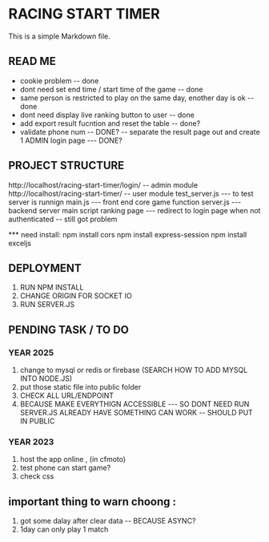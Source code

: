 # RACING START TIMER

This is a simple Markdown file.

## READ ME
- cookie problem -- done 
- dont need set end time / start time of the game -- done 
- same person is restricted to play on the same day, enother day is ok -- done 
- dont need display live ranking button to user -- done 
- add export result fucntion and reset the table  -- done? 
- validate phone num  -- DONE? 
-- separate the result page out and create 1 ADMIN login page --- DONE?

## PROJECT STRUCTURE
http://localhost/racing-start-timer/login/ -- admin module
http://localhost/racing-start-timer/ -- user module
test_server.js --- to test server is runnign 
main.js ---  front end core game function
server.js --- backend server main script
ranking page --- redirect to login page when not authenticated -- still got problem 

*** need install:
npm install cors
npm install express-session
npm install exceljs

## DEPLOYMENT 
1. RUN NPM INSTALL
2. CHANGE ORIGIN FOR SOCKET IO
3. RUN SERVER.JS

## PENDING TASK / TO DO
### YEAR 2025
1. change to mysql or redis or firebase (SEARCH HOW TO ADD MYSQL INTO NODE.JS)
2. put those static file into public folder
3. CHECK ALL URL/ENDPOINT
4. BECAUSE MAKE EVERYTHIGN ACCESSIBLE --- SO DONT NEED RUN SERVER.JS ALREADY HAVE SOMETHING CAN WORK -- SHOULD PUT IN PUBLIC

### YEAR 2023
1. host the app online , (in cfmoto)
2. test phone can start game?
3. check css

## important thing to warn choong :
1. got some dalay after clear data -- BECAUSE ASYNC?
2. 1day can only play 1 match 


